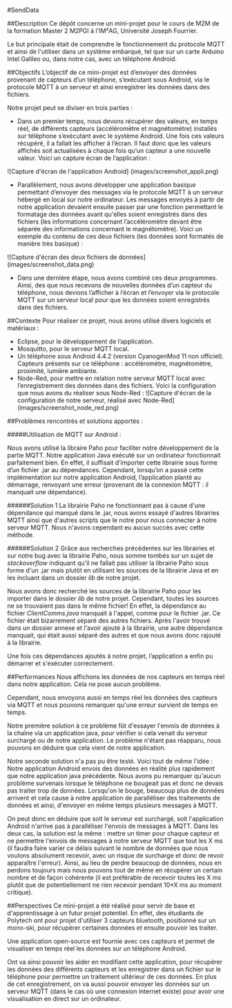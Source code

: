 #SendData

##Description
Ce dépôt concerne un mini-projet pour le cours de M2M de la formation Master 2 M2PGI à l'IM²AG, Université Joseph Fourrier.

Le but principale était de comprendre le fonctionnement du protocole MQTT et ainsi de l'utiliser dans un système embarqué, tel que sur un carte Arduino Intel Galileo ou, dans notre cas, avec un téléphone Android.

##Objectifs
L’objectif de ce mini-projet est d’envoyer des données provenant de capteurs d’un téléphone, s’exécutant sous Android, via le protocole MQTT à un serveur et ainsi enregistrer les données dans des fichiers.

Notre projet peut se diviser en trois parties :

* Dans un premier temps, nous devons récupérer des valeurs, en temps réel, de différents capteurs (accéléromètre et magnétomètre) installés sur téléphone s’exécutant avec le système Android. Une fois ces valeurs récupéré, il a fallait les afficher à l’écran. Il faut donc que les valeurs affichés soit actualisées à chaque fois qu’un capteur a une nouvelle valeur. Voici un capture écran de l’application : 

![Capture d'écran de l'application Android] (images/screenshot_appli.png)

* Parallèlement, nous avons développer une application basique permettant d’envoyer des messages via le protocole MQTT à un serveur hébergé en local sur notre ordinateur. Les messages envoyés à partir de notre application devaient ensuite passer par une fonction permettant le formatage des données avant qu'elles soient enregistrés dans des fichiers (les informations concernant l’accéléromètre devant être séparée des informations concernant le magnétomètre). Voici un exemple du contenu de ces deux fichiers (les données sont formatés de manière très basique) :

![Capture d'écran des deux fichiers de données] (images/screenshot_data.png)

* Dans une dernière étape, nous avons combiné ces deux programmes. Ainsi, des que nous recevons de nouvelles données d’un capteur du téléphone, nous devions l’afficher à l’écran et l’envoyer via le protocole MQTT sur un serveur local pour que les données soient enregistrés dans des fichiers.

##Contexte
Pour réaliser ce projet, nous avons utilisé divers logiciels et matériaux :

* Eclipse, pour le développement de l’application.
* Mosquitto, pour le serveur MQTT local.
* Un téléphone sous Android 4.4.2 (version CyanogenMod 11 non officiel). Capteurs présents sur ce téléphone : accéléromètre, magnétomètre, proximité, lumière ambiante.
* Node-Red, pour mettre en relation notre serveur MQTT local avec l’enregistrement des données dans des fichiers.
Voici la configuration que nous avons du réaliser sous Node-Red :
![Capture d'écran de la configuration de notre serveur, réalisé avec Node-Red] (images/screenshot_node_red.png)

##Problèmes rencontrés et solutions apportés :

#####Utilisation de MQTT sur Android :

Nous avons utilisé la libraire Paho pour faciliter notre développement de la partie MQTT.
Notre application Java exécuté sur un ordinateur fonctionnait parfaitement bien. En effet, il suffisait d’importer cette librairie sous forme d’un fichier .jar au dépendances.
Cependant, lorsqu’on a passé cette implémentation sur notre application Android, l’application planté au démarrage, renvoyant une erreur (provenant de la connexion MQTT : il manquait une dépendance).

######Solution 1
La librairie Paho ne fonctionnant pas à cause d'une dépendance qui manqué dans le .jar, nous avons essayé d'autres librairies MQTT ainsi que d'autres scripts que le notre pour nous connecter à notre serveur MQTT. Nous n'avons cependant eu aucun succès avec cette méthode.

######Solution 2
Grâce aux recherches précédentes sur les librairies et sur notre bug avec la librairie Paho, nous somme tombés sur un sujet de *stackoverflow* indiquant qu'il ne fallait pas utiliser la librairie Paho sous forme d'un .jar mais plutôt en utilisant les sources de la librairie Java et en les incluant dans un dossier *lib* de notre projet.

Nous avons donc recherché les sources de la librairie Paho pour les importer dans le dossier *lib* de notre projet. Cependant, toutes les sources ne se trouvaient pas dans le même fichier! En effet, la dépendance au fichier *ClientComms.java* manquait à l'appel, comme pour le fichier .jar. Ce fichier était bizarrement séparé des autres fichiers. Après l'avoir trouvé dans un dossier annexe et l'avoir ajouté à la librairie, une autre dépendance manquait, qui était aussi séparé des autres et que nous avons donc rajouté à la librairie. 

Une fois ces dépendances ajoutés à notre projet, l’application a enfin pu démarrer et s'exécuter correctement.

##Performances
Nous affichons les données de nos capteurs en temps réel dans notre application. Cela ne pose aucun problème.

Cependant, nous envoyons aussi en temps réel les données des capteurs via MQTT et nous pouvons remarquer qu'une erreur survient de temps en temps. 

Notre première solution à ce problème fût d'essayer l'envois de données à la chaîne via un application java, pour vérifier si cela venait du serveur surchargé ou de notre application. Le problème n'étant pas réapparu, nous pouvons en déduire que cela vient de notre application.

Notre seconde solution n'a pas pu être testé. Voici tout de même l'idée :
Notre application Android envois des données en réalité plus rapidement que notre application java précédente. Nous avons pu remarquer qu'aucun problème survenais lorsque le téléphone ne bougeait pas et donc ne devais pas traiter trop de données. Lorsqu'on le bouge, beaucoup plus de données arrivent et cela cause à notre application de paralléliser des traitements de données et ainsi, d'envoyer en même temps plusieurs messages à MQTT.

On peut donc en déduire que soit le serveur est surchargé, soit l'application Android n'arrive pas à paralléliser l'envois de messages à MQTT. Dans les deux cas, la solution est la même : mettre un timer pour chaque capteur et ne permettre l'envois de messages à notre serveur MQTT que tout les X ms (il faudra faire varier ce délais suivant le nombre de données que nous voulons absolument recevoir, avec un risque de surcharge et donc de revoir apparaître l'erreur). Ainsi, au lieu de perdre beaucoup de données, nous en perdons toujours mais nous pouvons tout de même en récupérer un certain nombre et de façon cohérente (il est préférable de recevoir toutes les X ms plutôt que de potentiellement ne rien recevoir pendant 10*X ms au moment critique).

##Perspectives
Ce mini-projet a été réalisé pour servir de base et d'apprentissage à un futur projet potentiel. En effet, des étudiants de Polytech ont pour projet d'utiliser 3 capteurs bluetooth, positionné sur un mono-ski, pour récupérer certaines données et ensuite pouvoir les traiter.

Une application open-source est fournie avec ces capteurs et permet de visualiser en temps réel les données sur un téléphone Android.

Ont va ainsi pouvoir les aider en modifiant cette application, pour récupérer les données des différents capteurs et les enregistrer dans un fichier sur le téléphone pour permettre un traitement ultérieur de ces données. En plus de cet enregistrement, on va aussi pouvoir envoyer les données sur un serveur MQTT (dans le cas où une connexion internet existe) pour avoir une visualisation en direct sur un ordinateur.
